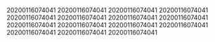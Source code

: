20200116074041
20200116074041
20200116074041
20200116074041
20200116074041
20200116074041
20200116074041
20200116074041
20200116074041
20200116074041
20200116074041
20200116074041
20200116074041
20200116074041
20200116074041
